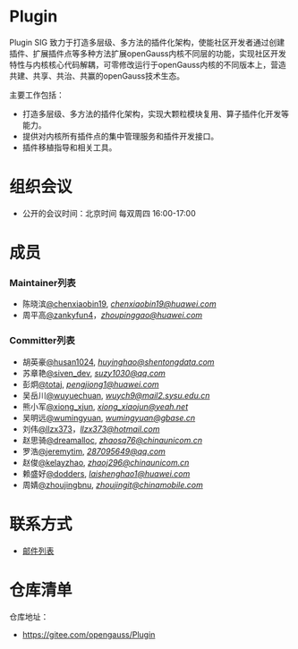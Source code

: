 # Plugin
Plugin SIG 致力于打造多层级、多方法的插件化架构，使能社区开发者通过创建插件、扩展插件点等多种方法扩展openGauss内核不同层的功能，实现社区开发特性与内核核心代码解耦，可零修改运行于openGauss内核的不同版本上，营造共建、共享、共治、共赢的openGauss技术生态。

主要工作包括：

* 打造多层级、多方法的插件化架构，实现大颗粒模块复用、算子插件化开发等能力。
* 提供对内核所有插件点的集中管理服务和插件开发接口。
* 插件移植指导和相关工具。

# 组织会议

- 公开的会议时间：北京时间 每双周四  16:00-17:00

# 成员

### Maintainer列表

- 陈晓滨[@chenxiaobin19](https://gitee.com/chenxiaobin19), *chenxiaobin19@huawei.com*
- 周平高[@zankyfun4](https://gitee.com/zankyfun4)，*zhoupinggao@huawei.com*


### Committer列表

- 胡英豪[@husan1024](https://gitee.com/husan1024), *huyinghao@shentongdata.com*
- 苏章艳[@siven_dev](https://gitee.com/siven_dev), *suzy1030@qq.com*
- 彭炯[@totaj](https://gitee.com/totaj), *pengjiong1@huawei.com*
- 吴岳川[@wuyuechuan](https://gitee.com/wuyuechuan), *wuych9@mail2.sysu.edu.cn*
- 熊小军[@xiong_xjun](https://gitee.com/xiong_xjun), *xiong_xiaojun@yeah.net*
- 吴明远[@wumingyuan](https://gitee.com/wumingyuan), *wumingyuan@gbase.cn* 
- 刘伟[@llzx373](https://gitee.com/llzx373)，*llzx373@hotmail.com*
- 赵思骑[@dreamalloc](https://gitee.com/dreamalloc), *zhaosq76@chinaunicom.cn*
- 罗浩[@jeremytim](https://gitee.com/jeremytim), *287095649@qq.com*
- 赵俊[@kelayzhao](https://gitee.com/kelayzhao), *zhaoj296@chinaunicom.cn*
- 赖盛好[@dodders](https://gitee.com/dodders), *laishenghao1@huawei.com*
- 周婧[@zhoujingbnu](https://gitee.com/zhoujingbnu), *zhoujingit@chinamobile.com*

# 联系方式

- [邮件列表](https://mailweb.opengauss.org/postorius/lists/plugin.opengauss.org/)

# 仓库清单

仓库地址：

- https://gitee.com/opengauss/Plugin
